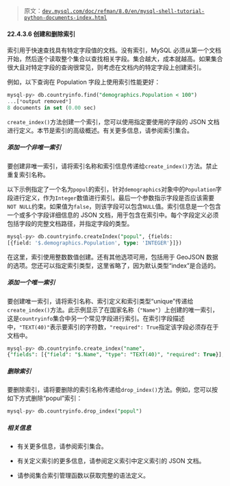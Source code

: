 > 原文：[`dev.mysql.com/doc/refman/8.0/en/mysql-shell-tutorial-python-documents-index.html`](https://dev.mysql.com/doc/refman/8.0/en/mysql-shell-tutorial-python-documents-index.html)

#### 22.4.3.6 创建和删除索引

索引用于快速查找具有特定字段值的文档。没有索引，MySQL 必须从第一个文档开始，然后逐个读取整个集合以查找相关字段。集合越大，成本就越高。如果集合很大且对特定字段的查询很常见，则考虑在文档内的特定字段上创建索引。

例如，以下查询在 Population 字段上使用索引性能更好：

```sql
mysql-py> db.countryinfo.find("demographics.Population < 100")
...[*output removed*]
8 documents in set (0.00 sec)
```

`create_index()`方法创建一个索引，您可以使用指定要使用的字段的 JSON 文档进行定义。本节是索引的高级概述。有关更多信息，请参阅索引集合。

##### 添加一个非唯一索引

要创建非唯一索引，请将索引名称和索引信息传递给`create_index()`方法。禁止重复索引名称。

以下示例指定了一个名为`popul`的索引，针对`demographics`对象中的`Population`字段进行定义，作为`Integer`数值进行索引。最后一个参数指示字段是否应该需要`NOT NULL`约束。如果值为`false`，则该字段可以包含`NULL`值。索引信息是一个包含一个或多个字段详细信息的 JSON 文档，用于包含在索引中。每个字段定义必须包括字段的完整文档路径，并指定字段的类型。

```sql
mysql-py> db.countryinfo.createIndex("popul", {fields:
[{field: '$.demographics.Population', type: 'INTEGER'}]})
```

在这里，索引使用整数数值创建。还有其他选项可用，包括用于 GeoJSON 数据的选项。您还可以指定索引类型，这里省略了，因为默认类型“index”是合适的。

##### 添加一个唯一索引

要创建唯一索引，请将索引名称、索引定义和索引类型“unique”传递给`create_index()`方法。此示例显示了在国家名称（`"Name"`）上创建的唯一索引，这是`countryinfo`集合中另一个常见字段进行索引。在索引字段描述中，`"TEXT(40)"`表示要索引的字符数，`"required": True`指定该字段必须存在于文档中。

```sql
mysql-py> db.countryinfo.create_index("name",
{"fields": [{"field": "$.Name", "type": "TEXT(40)", "required": True}], "unique": True})
```

##### 删除索引

要删除索引，请将要删除的索引名称传递给`drop_index()`方法。例如，您可以按如下方式删除“popul”索引：

```sql
mysql-py> db.countryinfo.drop_index("popul")
```

##### 相关信息

+   有关更多信息，请参阅索引集合。

+   有关定义索引的更多信息，请参阅定义索引中定义索引的 JSON 文档。

+   请参阅集合索引管理函数以获取完整的语法定义。
